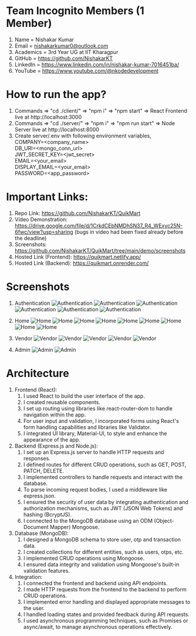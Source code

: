 # Team Incognito Members (1 Member)

1.  Name = Nishakar Kumar
2.  Email = nishakarkumar0@outlook.com
3.  Academics = 3rd Year UG at IIT Kharagpur
4.  GitHub = https://github.com/NishakarKT
5.  LinkedIn = https://www.linkedin.com/in/nishakar-kumar-7016451ba/
6.  YouTube = https://www.youtube.com/@nkodedevelopment

# How to run the app?

1. Commands => "cd ./client/" => "npm i" => "npm start" => React Frontend live at http://localhost:3000
2. Commands => "cd ./server/" => "npm i" => "npm run start" => Node Server live at http://localhost:8000
3. Create server/.env with following environment variables,<br>
   COMPANY=<company_name><br>
   DB_URI=<mongo_conn_url><br>
   JWT_SECRET_KEY=<jwt_secret><br>
   EMAIL=<your_email><br>
   DISPLAY_EMAIL=<your_email><br>
   PASSWORD=<app_password><br>

# Important Links:

1. Repo Link: https://github.com/NishakarKT/QuikMart
2. Video Demonstration: https://drive.google.com/file/d/1CrkdCEbNMDhSN37_R4_WExyc25N-6fwc/view?usp=sharing (bugs in video had been fixed already before the deadline)
3. Screenshots: https://github.com/NishakarKT/QuikMart/tree/main/demo/screenshots
4. Hosted Link (Frontend): https://quikmart.netlify.app/
5. Hosted Link (Backend): https://quikmart.onrender.com/

# Screenshots

1. Authentication
   ![Authentication](https://github.com/NishakarKT/QuikMart/blob/main/demo/screenshots/auth_user.png?raw=true)
   ![Authentication](https://github.com/NishakarKT/QuikMart/blob/main/demo/screenshots/auth_vendor.png?raw=true)
   ![Authentication](https://github.com/NishakarKT/QuikMart/blob/main/demo/screenshots/auth_admin.png?raw=true)
   ![Authentication](https://github.com/NishakarKT/QuikMart/blob/main/demo/screenshots/auth_google.png?raw=true)
   ![Authentication](https://github.com/NishakarKT/QuikMart/blob/main/demo/screenshots/auth_otp.png?raw=true)
   ![Authentication](https://github.com/NishakarKT/QuikMart/blob/main/demo/screenshots/auth_otp_mail.png?raw=true)

3. Home
   ![Home](https://github.com/NishakarKT/QuikMart/blob/main/demo/screenshots/user_home_2.png?raw=true)
   ![Home](https://github.com/NishakarKT/QuikMart/blob/main/demo/screenshots/user_home_3.png?raw=true)
   ![Home](https://github.com/NishakarKT/QuikMart/blob/main/demo/screenshots/user_home_1.png?raw=true)
   ![Home](https://github.com/NishakarKT/QuikMart/blob/main/demo/screenshots/user_home_dark.png?raw=true)
   ![Home](https://github.com/NishakarKT/QuikMart/blob/main/demo/screenshots/user_orders.png?raw=true)
   ![Home](https://github.com/NishakarKT/QuikMart/blob/main/demo/screenshots/user_profile.png?raw=true)
   ![Home](https://github.com/NishakarKT/QuikMart/blob/main/demo/screenshots/user_wishlist.png?raw=true)
   ![Home](https://github.com/NishakarKT/QuikMart/blob/main/demo/screenshots/user_cart_1.png?raw=true)
   ![Home](https://github.com/NishakarKT/QuikMart/blob/main/demo/screenshots/user_cart_2.png?raw=true)

4. Vendor
   ![Vendor](https://github.com/NishakarKT/QuikMart/blob/main/demo/screenshots/vendor_dashboard_1.png?raw=true)
   ![Vendor](https://github.com/NishakarKT/QuikMart/blob/main/demo/screenshots/vendor_dashboard_2.png?raw=true)
   ![Vendor](https://github.com/NishakarKT/QuikMart/blob/main/demo/screenshots/vendor_new.png?raw=true)
   ![Vendor](https://github.com/NishakarKT/QuikMart/blob/main/demo/screenshots/vendor_products.png?raw=true)
   ![Vendor](https://github.com/NishakarKT/QuikMart/blob/main/demo/screenshots/vendor_profile.png?raw=true)

5. Admin
   ![Admin](https://github.com/NishakarKT/QuikMart/blob/main/demo/screenshots/admin_dashboard.png?raw=true)
   ![Admin](https://github.com/NishakarKT/QuikMart/blob/main/demo/screenshots/admin_new.png?raw=true)

# Architecture

1. Frontend (React):
   1. I used React to build the user interface of the app.
   2. I created reusable components.
   3. I set up routing using libraries like react-router-dom to handle navigation within the app.
   4. For user input and validation, I incorporated forms using React's form handling capabilities and libraries like Validator.
   5. I integrated UI library, Material-UI, to style and enhance the appearance of the app.
2. Backend (Express.js and Node.js):
   1. I set up an Express.js server to handle HTTP requests and responses.
   2. I defined routes for different CRUD operations, such as GET, POST, PATCH, DELETE.
   3. I implemented controllers to handle requests and interact with the database.
   4. To parse incoming request bodies, I used a middleware like express.json.
   5. I ensured the security of user data by integrating authentication and authorization mechanisms, such as JWT (JSON Web Tokens) and hashing (BcryptJS).
   6. I connected to the MongoDB database using an ODM (Object-Document Mapper) Mongoose.
3. Database (MongoDB):
   1. I designed a MongoDB schema to store user, otp and transaction data.
   2. I created collections for different entities, such as users, otps, etc.
   3. I implemented CRUD operations using Mongoose.
   4. I ensured data integrity and validation using Mongoose's built-in validation features.
4. Integration:
   1. I connected the frontend and backend using API endpoints.
   2. I made HTTP requests from the frontend to the backend to perform CRUD operations.
   3. I implemented error handling and displayed appropriate messages to the user.
   4. I handled loading states and provided feedback during API requests.
   5. I used asynchronous programming techniques, such as Promises or async/await, to manage asynchronous operations effectively.

